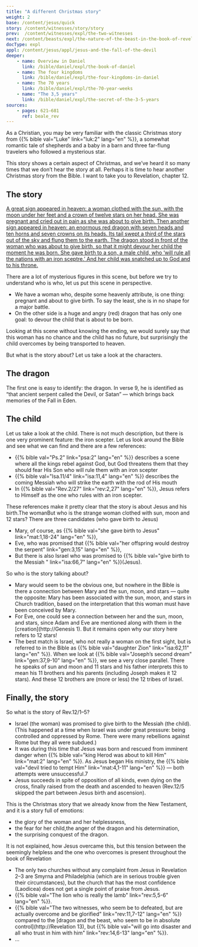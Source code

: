 ```yaml
---
title: "A different Christmas story"
weight: 2
base: /content/jesus/quick
story: /content/witnesses/story/story
prev:  /content/witnesses/expl/the-two-witnesses
next: /content/beasts/expl/the-nature-of-the-beast-in-the-book-of-revelation
docType: expl
appl: /content/jesus/appl/jesus-and-the-fall-of-the-devil
deeper:
    - name: Overview in Daniel
      link: /bible/daniel/expl/the-book-of-daniel
    - name: The four kingdoms
      link: /bible/daniel/expl/the-four-kingdoms-in-daniel
    - name: The 70 years
      link: /bible/daniel/expl/the-70-year-weeks
    - name: "The 3,5 years"
      link: /bible/daniel/expl/the-secret-of-the-3-5-years
sources: 
    - pages: 621–681
      ref: beale_rev
---
```


As a Christian, you may be very familiar with the classic Christmas story from {{% bible val="Luke" link="luk:2" lang="en" %}}, a somewhat romantic tale of shepherds and a baby in a barn and three far-flung travelers who followed a mysterious star.

This story shows a certain aspect of Christmas, and we’ve heard it so many times that we don’t hear the story at all. Perhaps it is time to hear another Christmas story from the Bible. I want to take you to Revelation, chapter 12.

## The story

[A great sign appeared in heaven: a woman clothed with the sun, with the moon under her feet and a crown of twelve stars on her head. She was pregnant and cried out in pain as she was about to give birth. Then another sign appeared in heaven: an enormous red dragon with seven heads and ten horns and seven crowns on its heads. Its tail swept a third of the stars out of the sky and flung them to the earth. The dragon stood in front of the woman who was about to give birth, so that it might devour her child the moment he was born. She gave birth to a son, a male child, who ‘will rule all the nations with an iron sceptre.’ And her child was snatched up to God and to his throne.](Rev.12/1–5)

There are a lot of mysterious figures in this scene, but before we try to understand who is who, let us put this scene in perspective.
- We have a woman who, despite some heavenly attribute, is one thing: pregnant and about to give birth. To say the least, she is in no shape for a major battle.
- On the other side is a huge and angry (red) dragon that has only one goal: to devour the child that is about to be born.

Looking at this scene without knowing the ending, we would surely say that this woman has no chance and the child has no future, but surprisingly the child overcomes by being transported to heaven.

But what is the story about? Let us take a look at the characters.

## The dragon

The first one is easy to identify: the dragon. In verse 9, he is identified as “that ancient serpent called the Devil, or Satan” — which brings back memories of the Fall in Eden.

## The child

Let us take a look at the child. There is not much description, but there is one very prominent feature: the iron scepter. Let us look around the Bible and see what we can find and there are a few references:
- {{% bible val="Ps.2" link="psa:2" lang="en" %}} describes a scene where all the kings rebel against God, but God threatens them that they should fear His Son who will rule them with an iron scepter
- {{% bible val="Isa.11/4" link="isa:11,4" lang="en" %}} describes the coming Messiah who will strike the earth with the rod of His mouth
- In {{% bible val="Rev.2/27" link="rev:2,27" lang="en" %}}, Jesus refers to Himself as the one who rules with an iron scepter.

These references make it pretty clear that the story is about Jesus and his birth.The womanBut who is the strange woman clothed with sun, moon and 12 stars? There are three candidates (who gave birth to Jesus)
- Mary, of course, as {{% bible val="she gave birth to Jesus" link="mat:1,18-24" lang="en" %}},
- Eve, who was promised that {{% bible val="her offspring would destroy the serpent" link="gen:3,15" lang="en" %}},
- But there is also Israel who was promised to {{% bible val="give birth to the Messiah " link="isa:66,7" lang="en" %}}(Jesus).

So who is the story talking about?
- Mary would seem to be the obvious one, but nowhere in the Bible is there a connection between Mary and the sun, moon, and stars — quite the opposite: Mary has been associated with the sun, moon, and stars in Church tradition, based on the interpretation that this woman must have been conceived by Mary.
- For Eve, one could see a connection between her and the sun, moon, and stars, since Adam and Eve are mentioned along with them in the [creation](http://Genesis 1). But it remains open why our story here refers to 12 stars!
- The best match is Israel, who not really a woman on the first sight, but is referred to in the Bible as {{% bible val="daughter Zion" link="isa:62,11" lang="en" %}}. When we look at {{% bible val="Joseph’s second dream" link="gen:37,9-10" lang="en" %}}, we see a very close parallel. There he speaks of sun and moon and 11 stars and his father interprets this to mean his 11 brothers and his parents (including Joseph makes it 12 stars). And these 12 brothers are (more or less) the 12 tribes of Israel.

## Finally, the story

So what is the story of Rev.12/1–5?
- Israel (the woman) was promised to give birth to the Messiah (the child). (This happened at a time when Israel was under great pressure: being controlled and oppressed by Rome. There were many rebellions against Rome but they all were subdued.)
- It was during this time that Jesus was born and rescued from imminent danger when {{% bible val="king Herod was about to kill Him" link="mat:2" lang="en" %}}. As Jesus began His ministry, the {{% bible val="devil tried to tempt Him" link="mat:4,1-11" lang="en" %}} — both attempts were unsuccessful.7
- Jesus succeeds in spite of opposition of all kinds, even dying on the cross, finally raised from the death and ascended to heaven (Rev.12/5 skipped the part between Jesus birth and ascension).

This is the Christmas story that we already know from the New Testament, and it is a story full of emotions:
- the glory of the woman and her helplessness,
- the fear for her child,the anger of the dragon and his determination,
- the surprising conquest of the dragon.

It is not explained, how Jesus overcame this, but this tension between the seemingly helpless and the one who overcomes is present throughout the book of Revelation
- The only two churches without any complaint from Jesus in Revelation 2–3 are Smyrna and Philadelphia (which are in serious trouble given their circumstances), but the church that has the most confidence (Laodicea) does not get a single point of praise from Jesus.
- {{% bible val="The lion who is really the lamb" link="rev:5,5-6" lang="en" %}}.
- {{% bible val="The two witnesses, who seem be to defeated, but are actually overcome and be glorified" link="rev:11,7-12" lang="en" %}} compared to the [dragon and the beast, who seem to be in absolute control](http://Revelation 13), but {{% bible val="will go into disaster and all who trust in him with him" link="rev:14,6-13" lang="en" %}}.
- ...
